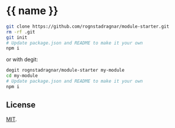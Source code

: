 # {{ name }}

```sh
git clone https://github.com/rognstadragnar/module-starter.git
rm -rf .git
git init
# Update package.json and README to make it your own
npm i
```

or with degit:

```sh
degit rognstadragnar/module-starter my-module
cd my-module
# Update package.json and README to make it your own
npm i
```

## License

[MIT](LICENSE).
